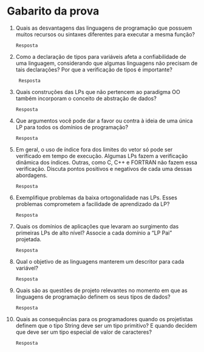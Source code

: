 # Gabarito da prova

1.	Quais as desvantagens das linguagens de programação que possuem muitos recursos ou sintaxes diferentes para executar a mesma função?

        Resposta

2. Como a declaração de tipos para variáveis afeta a confiabilidade de uma linguagem, considerando que algumas linguagens não precisam de tais declarações? Por que a verificação de tipos é importante?

        Resposta

3.	Quais construções das LPs que não pertencem ao paradigma OO também incorporam o conceito de abstração de dados?

        Resposta

4.	Que argumentos você pode dar a favor ou contra à ideia de uma única LP para todos os domínios de programação?

        Resposta

5.	Em geral, o uso de índice fora dos limites do vetor só pode ser verificado em tempo de execução. Algumas LPs fazem a verificação dinâmica dos índices. Outras, como C, C++ e FORTRAN não fazem essa verificação. Discuta pontos positivos e negativos de cada uma dessas abordagens.

        Resposta

6.	Exemplifique problemas da baixa ortogonalidade nas LPs. Esses problemas comprometem a facilidade de aprendizado da LP?

        Resposta

7.	Quais os domínios de aplicações que levaram ao surgimento das primeiras LPs de alto nível? Associe a cada domínio a “LP Pai” projetada.

        Resposta
    
8.	Qual o objetivo de as linguagens manterem um descritor para cada variável?

        Resposta

9.	Quais são as questões de projeto relevantes no momento em que as linguagens de programação definem os seus tipos de dados?

        Resposta

10.	Quais as consequências para os programadores quando os projetistas definem que o tipo String deve ser um tipo primitivo? E quando decidem que deve ser um tipo especial de valor de caracteres?

        Resposta